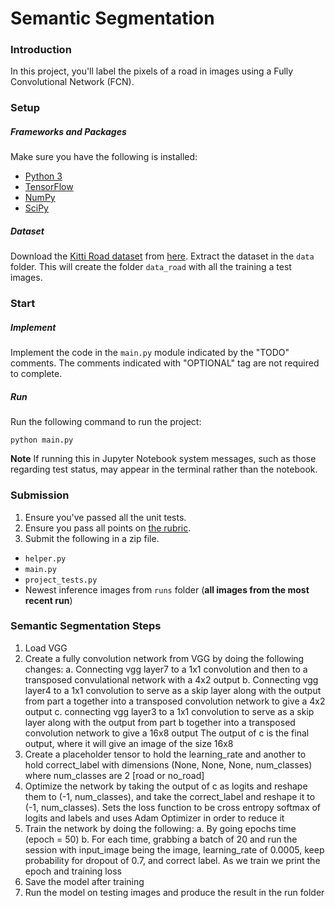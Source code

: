 # Semantic Segmentation
### Introduction
In this project, you'll label the pixels of a road in images using a Fully Convolutional Network (FCN).

### Setup
##### Frameworks and Packages
Make sure you have the following is installed:
 - [Python 3](https://www.python.org/)
 - [TensorFlow](https://www.tensorflow.org/)
 - [NumPy](http://www.numpy.org/)
 - [SciPy](https://www.scipy.org/)
##### Dataset
Download the [Kitti Road dataset](http://www.cvlibs.net/datasets/kitti/eval_road.php) from [here](http://www.cvlibs.net/download.php?file=data_road.zip).  Extract the dataset in the `data` folder.  This will create the folder `data_road` with all the training a test images.

### Start
##### Implement
Implement the code in the `main.py` module indicated by the "TODO" comments.
The comments indicated with "OPTIONAL" tag are not required to complete.
##### Run
Run the following command to run the project:
```
python main.py
```
**Note** If running this in Jupyter Notebook system messages, such as those regarding test status, may appear in the terminal rather than the notebook.

### Submission
1. Ensure you've passed all the unit tests.
2. Ensure you pass all points on [the rubric](https://review.udacity.com/#!/rubrics/989/view).
3. Submit the following in a zip file.
 - `helper.py`
 - `main.py`
 - `project_tests.py`
 - Newest inference images from `runs` folder  (**all images from the most recent run**)
 
### Semantic Segmentation Steps

1. Load VGG
2. Create a fully convolution network from VGG by doing the following changes:
  a. Connecting vgg layer7 to a 1x1 convolution and then to a transposed convulational network with a 4x2 output
  b. Connecting vgg layer4 to a 1x1 convolution to serve as a skip layer along with the output from part a together into a transposed convolution network to give a 4x2 output
  c. connecting vgg layer3 to a 1x1 convolution to serve as a skip layer along with the output from part b together into a transposed convolution network to give a 16x8 output
  The output of c is the final output, where it will give an image of the size 16x8
3. Create a placeholder tensor to hold the learning_rate and another to hold correct_label with dimensions (None, None, None, num_classes) where num_classes are 2 [road or no_road]
4. Optimize the network by taking the output of c as logits and reshape them to (-1, num_classes), and take the correct_label and reshape it to (-1, num_classes).
   Sets the loss function to be cross entropy softmax of logits and labels and uses Adam Optimizer in order to reduce it
5. Train the network by doing the following:
  a. By going epochs time (epoch = 50)
  b. For each time, grabbing a batch of 20 and run the session with input_image being the image, learning_rate of 0.0005, keep probability for dropout of 0.7, and correct label.
     As we train we print the epoch and training loss
6. Save the model after training
7. Run the model on testing images and produce the result in the run folder
